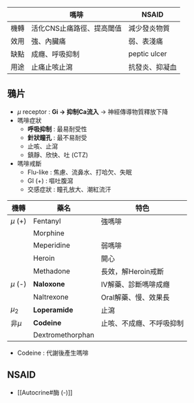 |      | 嗎啡                      | NSAID          |
|------|---------------------------|----------------|
| 機轉 | 活化CNS止痛路徑、提高閾值 | 減少發炎物質   |
| 效用 | 強、內臟痛                | 弱、表淺痛     |
| 缺點 | 成癮、呼吸抑制            | peptic ulcer   |
| 用途 | 止痛止咳止瀉              | 抗發炎、抑凝血 |
## 鴉片
- $\mu$ receptor : **Gi -> 抑制Ca流入** -> 神經傳導物質釋放下降
- 嗎啡症狀
	- **呼吸抑制** : 最易耐受性
	- **針狀瞳孔** : 最不易耐受
	- 止咳、止瀉
	- 鎮靜、欣快、吐 (CTZ)
- 嗎啡戒斷
	- Flu-like : 焦慮、流鼻水、打哈欠、失眠
	- GI (+) : 嘔吐腹瀉
	- 交感症狀 : 瞳孔放大、潮紅流汗

| 機轉   | 藥名            | 特色                     |
|--------|-----------------|--------------------------|
| $\mu$ (+) | Fentanyl        | 強嗎啡                   |
|        | Morphine        |                          |
|        | Meperidine      | 弱嗎啡                   |
|        | Heroin          | 開心                     |
|        | Methadone       | 長效，解Heroin戒斷       |
| $\mu$ (-) | **Naloxone**        | IV解藥、診斷嗎啡成癮     |
|        | Naltrexone      | Oral解藥、慢、效果長     |
| $\mu_2$    | **Loperamide**      | 止瀉                     |
| 非$\mu$   | **Codeine**         | 止咳、不成癮、不呼吸抑制 |
|        | Dextromethorphan |                          |
- Codeine : 代謝後產生嗎啡
## NSAID
- [[Autocrine#酶 (-)]]